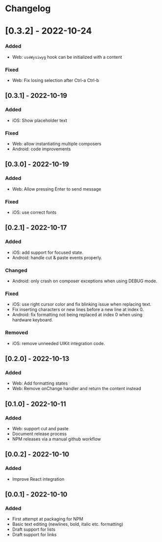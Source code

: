 # Changelog

# [0.3.2] - 2022-10-24

### Added

-   Web: `useWysiwyg` hook can be initialized with a content

### Fixed

-   Web: Fix losing selection after Ctrl-a Ctrl-b

## [0.3.1] - 2022-10-19

### Added

-   iOS: Show placeholder text

### Fixed

-   Web: allow instantiating multiple composers
-   Android: code improvements

## [0.3.0] - 2022-10-19

### Added

-   Web: Allow pressing Enter to send message

### Fixed

-   iOS: use correct fonts

## [0.2.1] - 2022-10-17

### Added

-   iOS: add support for focused state.
-   Android: handle cut & paste events properly.

### Changed

-   Android: only crash on composer exceptions when using DEBUG mode.

### Fixed

-   iOS: use right cursor color and fix blinking issue when replacing text.
-   Fix inserting characters or new lines before a new line at index 0.
-   Android: fix formatting not being replaced at index 0 when using hardware
    keyboard.

### Removed

-   iOS: remove unneeded UIKit integration code.

## [0.2.0] - 2022-10-13

### Added

-   Web: Add formatting states
-   Web: Remove onChange handler and return the content instead

## [0.1.0] - 2022-10-11

### Added

-   Web: support cut and paste
-   Document release process
-   NPM releases via a manual github workflow

## [0.0.2] - 2022-10-10

### Added

-   Improve React integration

## [0.0.1] - 2022-10-10

### Added

-   First attempt at packaging for NPM
-   Basic text editing (newlines, bold, italic etc. formatting)
-   Draft support for lists
-   Draft support for links
